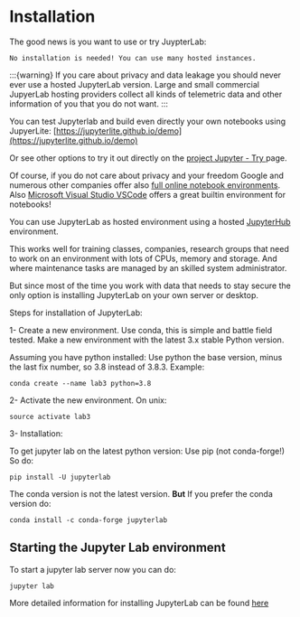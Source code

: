 # Installation

The good news is you want to use or try JuypterLab: 
```{note}
No installation is needed! You can use many hosted instances.
```

:::{warning} 
If you care about privacy and data leakage you should never ever use a hosted JupyterLab version.
Large and small commercial JupyerLab hosting providers collect all kinds of telemetric data and other information of you that you do not want. 
:::


You can test Jupyterlab and build even directly your own notebooks using JupyerLite: [https://jupyterlite.github.io/demo](https://jupyterlite.github.io/demo)

Or see other options to try it out directly on the [project Jupyter - Try ](https://jupyter.org/try) page.

Of course, if you do not care about privacy and your freedom Google and numerous other companies offer also [full online notebook environments](https://colab.research.google.com/). Also [Microsoft Visual Studio  VSCode](https://code.visualstudio.com/docs/datascience/jupyter-notebooks) offers a great builtin environment for notebooks!

You can use JupyterLab as hosted environment using a hosted [JupyterHub](https://jupyter.org/hub) environment.

This works well for training classes, companies, research groups that need to work on an environment with lots of CPUs, memory and storage. And where maintenance tasks are managed by an skilled system administrator. 

But since most of the time you work with data that needs to stay secure the only option is installing JupyterLab on your own server or desktop.

Steps for installation of JupyterLab:

1- Create a new environment. Use conda, this is simple and battle field tested. Make a new environment with the latest 3.x stable Python version.

Assuming you have python installed: Use python the base version, minus the last fix number, so 3.8 instead of 3.8.3. Example:

```
conda create --name lab3 python=3.8 
```

2- Activate the new environment.
On unix:

```
source activate lab3
```

3- Installation:

To get jupyter lab on the latest python version: Use pip (not conda-forge!)
So do:
```
pip install -U jupyterlab
```

The conda version is not the latest version. **But** If you prefer the conda version do:
```
conda install -c conda-forge jupyterlab
```

## Starting the Jupyter Lab environment

To start a jupyter lab server now you can do:
```
jupyter lab 
```

More detailed information for installing JupyterLab can be found [here](https://jupyterlab.readthedocs.io/en/stable/getting_started/installation.html)

